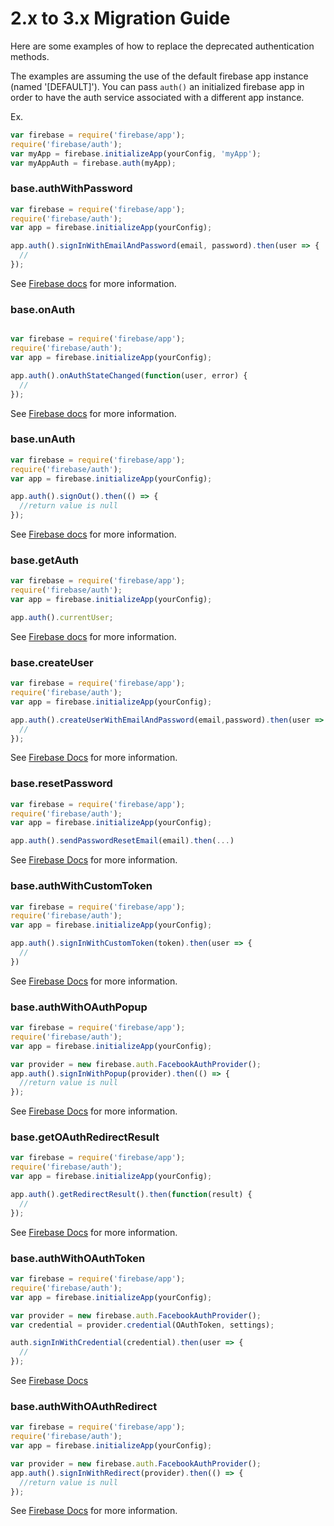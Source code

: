 # 2.x to 3.x Migration Guide

Here are some examples of how to replace the deprecated authentication methods.

The examples are assuming the use of the default firebase app instance (named '[DEFAULT]'). You can pass `auth()` an initialized firebase app in order to have the auth service associated with a different app instance.

Ex.

```javascript
var firebase = require('firebase/app');
require('firebase/auth');
var myApp = firebase.initializeApp(yourConfig, 'myApp');
var myAppAuth = firebase.auth(myApp);
```

### base.authWithPassword

```javascript
var firebase = require('firebase/app');
require('firebase/auth');
var app = firebase.initializeApp(yourConfig);

app.auth().signInWithEmailAndPassword(email, password).then(user => {
  //
});
```
See [Firebase docs](https://firebase.google.com/docs/reference/js/firebase.auth.Auth#signInWithEmailAndPassword) for more information.

### base.onAuth

```javascript

var firebase = require('firebase/app');
require('firebase/auth');
var app = firebase.initializeApp(yourConfig);

app.auth().onAuthStateChanged(function(user, error) {
  //
});
```
See [Firebase docs](https://firebase.google.com/docs/reference/js/firebase.auth.Auth#onAuthStateChanged) for more information.

### base.unAuth

```javascript
var firebase = require('firebase/app');
require('firebase/auth');
var app = firebase.initializeApp(yourConfig);

app.auth().signOut().then(() => {
  //return value is null
});
```
See [Firebase docs](https://firebase.google.com/docs/reference/js/firebase.auth.Auth#signOut) for more information.

### base.getAuth

```javascript
var firebase = require('firebase/app');
require('firebase/auth');
var app = firebase.initializeApp(yourConfig);

app.auth().currentUser;
```
See [Firebase docs](https://firebase.google.com/docs/reference/js/firebase.auth.Auth#currentUser) for more information.

### base.createUser

```javascript
var firebase = require('firebase/app');
require('firebase/auth');
var app = firebase.initializeApp(yourConfig);

app.auth().createUserWithEmailAndPassword(email,password).then(user => {
  //
});
```
See [Firebase Docs](https://firebase.google.com/docs/reference/js/firebase.auth.Auth#createUserWithEmailAndPassword) for more information.
### base.resetPassword

```javascript
var firebase = require('firebase/app');
require('firebase/auth');
var app = firebase.initializeApp(yourConfig);

app.auth().sendPasswordResetEmail(email).then(...)
```
See [Firebase Docs](https://firebase.google.com/docs/reference/js/firebase.auth.Auth#sendPasswordResetEmail) for more information.

### base.authWithCustomToken

```javascript
var firebase = require('firebase/app');
require('firebase/auth');
var app = firebase.initializeApp(yourConfig);

app.auth().signInWithCustomToken(token).then(user => {
  //
})
```
See [Firebase Docs](https://firebase.google.com/docs/reference/js/firebase.auth.Auth#signInWithCustomToken) for more information.

### base.authWithOAuthPopup

```javascript
var firebase = require('firebase/app');
require('firebase/auth');
var app = firebase.initializeApp(yourConfig);

var provider = new firebase.auth.FacebookAuthProvider();
app.auth().signInWithPopup(provider).then(() => {
  //return value is null
});

```
See [Firebase Docs](https://firebase.google.com/docs/reference/js/firebase.auth.Auth#signInWithPopup) for more information.

### base.getOAuthRedirectResult

```javascript
var firebase = require('firebase/app');
require('firebase/auth');
var app = firebase.initializeApp(yourConfig);

app.auth().getRedirectResult().then(function(result) {
  //
});

```
See [Firebase Docs](https://firebase.google.com/docs/reference/js/firebase.auth.Auth#getRedirectResult) for more information.


### base.authWithOAuthToken
```javascript
var firebase = require('firebase/app');
require('firebase/auth');
var app = firebase.initializeApp(yourConfig);

var provider = new firebase.auth.FacebookAuthProvider();
var credential = provider.credential(OAuthToken, settings);

auth.signInWithCredential(credential).then(user => {
  //
});
```
See [Firebase Docs](https://firebase.google.com/docs/reference/js/firebase.auth.Auth#signInWithCredential)

### base.authWithOAuthRedirect

```javascript
var firebase = require('firebase/app');
require('firebase/auth');
var app = firebase.initializeApp(yourConfig);

var provider = new firebase.auth.FacebookAuthProvider();
app.auth().signInWithRedirect(provider).then(() => {
  //return value is null
});

```

See [Firebase Docs](https://firebase.google.com/docs/reference/js/firebase.auth.Auth#signInWithRedirect) for more information.
